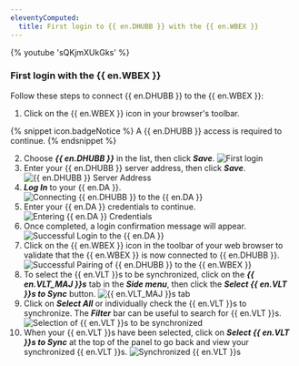 ```yaml
---
eleventyComputed:
  title: First login to {{ en.DHUBB }} with the {{ en.WBEX }}
---
```

{% youtube 'sQKjmXUkGks' %}

### First login with the {{ en.WBEX }}

Follow these steps to connect {{ en.DHUBB }} to the {{ en.WBEX }}:

1. Click on the {{ en.WBEX }} icon in your browser's toolbar.

{% snippet icon.badgeNotice %}
A {{ en.DHUBB }} access is required to continue.
{% endsnippet %}

2. Choose ***{{ en.DHUBB }}*** in the list, then click ***Save***.
![First login](https://cdnweb.devolutions.net/docs/en/hub/Dwl4021.png)
1. Enter your {{ en.DHUBB }} server address, then click ***Save***.
![{{ en.DHUBB }} Server Address](https://cdnweb.devolutions.net/docs/en/hub/Dwl4026.png)
1. ***Log In*** to your {{ en.DA }}.
![Connecting {{ en.DHUBB }} to the {{ en.DA }}](https://cdnweb.devolutions.net/docs/en/hub/Dwl4022.png)
1. Enter your {{ en.DA }} credentials to continue.
![Entering {{ en.DA }} Credentials](https://cdnweb.devolutions.net/docs/en/hub/Dwl4023.png)
1. Once completed, a login confirmation message will appear.
![Successful Login to the {{ en.DA }}](https://cdnweb.devolutions.net/docs/en/hub/Dwl4047.png)
1. Click on the {{ en.WBEX }} icon in the toolbar of your web browser to validate that the {{ en.WBEX }} is now connected to {{ en.DHUBB }}.
![Successful Pairing of {{ en.DHUBB }} to the {{ en.WBEX }}](https://cdnweb.devolutions.net/docs/en/hub/Dwl4026.png)
1. To select the {{ en.VLT }}s to be synchronized, click on the ***{{ en.VLT_MAJ }}s*** tab in the ***Side menu***, then click the ***Select {{ en.VLT }}s to Sync*** button.
![{{ en.VLT_MAJ }}s tab](https://cdnweb.devolutions.net/docs/en/hub/Dwl4053.png)
1. Click on ***Select All*** or individually check the {{ en.VLT }}s to synchronize. The ***Filter*** bar can be useful to search for {{ en.VLT }}s.
![Selection of {{ en.VLT }}s to be synchronized](https://cdnweb.devolutions.net/docs/en/hub/Hub2079.png)
1. When your {{ en.VLT }}s have been selected, click on ***Select {{ en.VLT }}s to Sync*** at the top of the panel to go back and view your synchronized {{ en.VLT }}s.
![Synchronized {{ en.VLT }}s](https://cdnweb.devolutions.net/docs/en/hub/Dwl4049.png)
